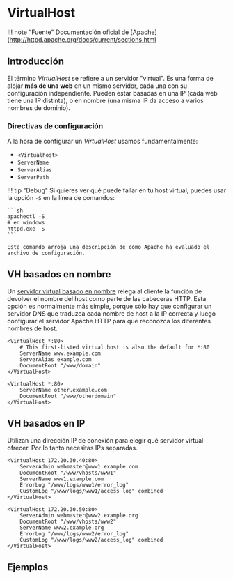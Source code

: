 # VirtualHost

!!! note "Fuente"
    Documentación oficial de [Apache](http://httpd.apache.org/docs/current/sections.html

## Introducción
El término _VirtualHost_ se refiere a un servidor "virtual". Es una forma de alojar **más de una web** en un mismo servidor, cada una con su configuración independiente. Pueden estar basadas en una IP (cada web tiene una IP distinta), o en nombre (una misma IP da acceso a varios nombres de dominio).

### Directivas de configuración
A la hora de configurar un _VirtualHost_ usamos fundamentalmente:

- `<Virtualhost>`
- `ServerName`
- `ServerAlias`
- `ServerPath`

!!! tip "Debug"
    Si quieres ver qué puede fallar en tu host virtual, puedes usar la opción `-S` en la línea de comandos:

    ```sh
    apachectl -S
    # en windows
    httpd.exe -S
    ```

    Este comando arroja una descripción de cómo Apache ha evaluado el archivo de configuración.
    
## VH basados en nombre

Un [servidor virtual basado en nombre](https://httpd.apache.org/docs/2.4/vhosts/name-based.html) relega al cliente la función de devolver el nombre del host como parte de las cabeceras HTTP. Esta opción es normalmente más simple, porque sólo hay que configurar un servidor DNS que traduzca cada nombre de host a la IP correcta y luego configurar el servidor Apache HTTP para que reconozca los diferentes nombres de host.

```apacheconf
<VirtualHost *:80>
    # This first-listed virtual host is also the default for *:80
    ServerName www.example.com
    ServerAlias example.com 
    DocumentRoot "/www/domain"
</VirtualHost>

<VirtualHost *:80>
    ServerName other.example.com
    DocumentRoot "/www/otherdomain"
</VirtualHost>
```

## VH basados en IP
Utilizan una dirección IP de conexión para elegir qué servidor virtual ofrecer. Por lo tanto necesitas IPs separadas.

```apacheconf
<VirtualHost 172.20.30.40:80>
    ServerAdmin webmaster@www1.example.com
    DocumentRoot "/www/vhosts/www1"
    ServerName www1.example.com
    ErrorLog "/www/logs/www1/error_log"
    CustomLog "/www/logs/www1/access_log" combined
</VirtualHost>

<VirtualHost 172.20.30.50:80>
    ServerAdmin webmaster@www2.example.org
    DocumentRoot "/www/vhosts/www2"
    ServerName www2.example.org
    ErrorLog "/www/logs/www2/error_log"
    CustomLog "/www/logs/www2/access_log" combined
</VirtualHost>
```


## Ejemplos
